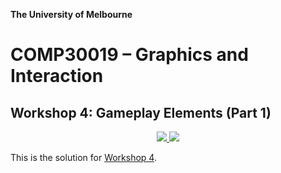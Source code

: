 **The University of Melbourne**

# COMP30019 – Graphics and Interaction

## Workshop 4: Gameplay Elements (Part 1)

<p align="center">
  <a href="https://github.com/COMP30019/Workshop-4-Solution/actions/workflows/main.yml" alt="Workflow Status">
    <img src="https://github.com/COMP30019/Workshop-4-Solution/actions/workflows/main.yml/badge.svg" />
  </a>
  <a href="https://comp30019.github.io/Workshop-4-Solution/" alt="Play Online">
    <img src="https://img.shields.io/static/v1?label=Play%20Online&message=comp30019.github.io/Workshop-4-Solution/&color=blue&logo=unity" />
  </a>
</p>

This is the solution for [Workshop 4](https://github.com/COMP30019/Workshop-4).
